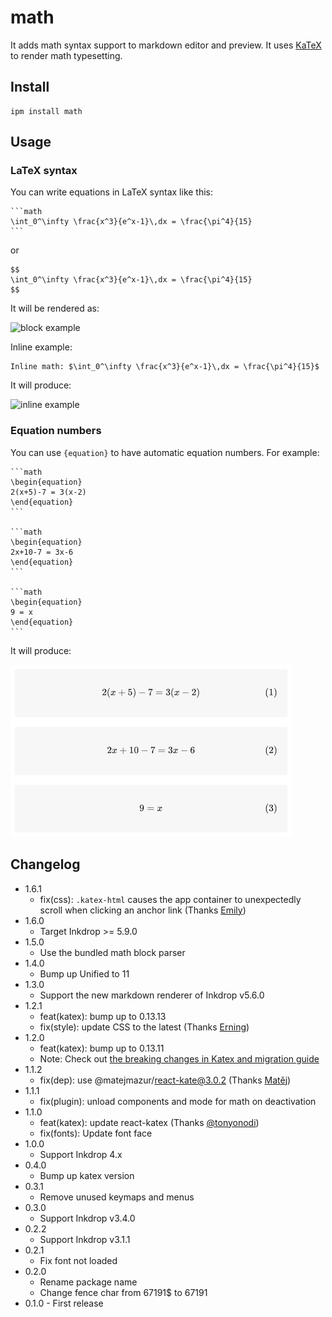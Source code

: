 # math

It adds math syntax support to markdown editor and preview.
It uses [KaTeX](https://katex.org/) to render math typesetting.

## Install

```
ipm install math
```

## Usage

### LaTeX syntax

You can write equations in LaTeX syntax like this:

    ```math
    \int_0^\infty \frac{x^3}{e^x-1}\,dx = \frac{\pi^4}{15}
    ```

or

    $$
    \int_0^\infty \frac{x^3}{e^x-1}\,dx = \frac{\pi^4}{15}
    $$

It will be rendered as:

![block example](https://github.com/inkdropapp/inkdrop-math/raw/master/docs/images/example-01.png)

Inline example:

    Inline math: $\int_0^\infty \frac{x^3}{e^x-1}\,dx = \frac{\pi^4}{15}$

It will produce:

![inline example](https://github.com/inkdropapp/inkdrop-math/raw/master/docs/images/example-02.png)

### Equation numbers

You can use `{equation}` to have automatic equation numbers. For example:

    ```math
    \begin{equation}
    2(x+5)-7 = 3(x-2)
    \end{equation}
    ```

    ```math
    \begin{equation}
    2x+10-7 = 3x-6
    \end{equation}
    ```

    ```math
    \begin{equation}
    9 = x
    \end{equation}
    ```

It will produce:

![equation numbers example](https://github.com/inkdropapp/inkdrop-math/raw/master/docs/images/example-03.png)

## Changelog

- 1.6.1
  - fix(css): `.katex-html` causes the app container to unexpectedly scroll when clicking an anchor link (Thanks [Emily](https://forum.inkdrop.app/t/weird-ui-after-clicking-markdown-in-doc-links-math-plugin-bug/5177/6))
- 1.6.0
  - Target Inkdrop >= 5.9.0
- 1.5.0
  - Use the bundled math block parser
- 1.4.0
  - Bump up Unified to 11
- 1.3.0
  - Support the new markdown renderer of Inkdrop v5.6.0
- 1.2.1
  - feat(katex): bump up to 0.13.13
  - fix(style): update CSS to the latest (Thanks [Erning](https://github.com/inkdropapp/inkdrop-math/issues/11))
- 1.2.0
  - feat(katex): bump up to 0.13.11
  - Note: Check out [the breaking changes in Katex and migration guide](https://github.com/KaTeX/KaTeX/issues/2490)
- 1.1.2
  - fix(dep): use @matejmazur/react-kate@3.0.2 (Thanks [Matěj](https://forum.inkdrop.app/t/inline-math-doesnt-export-with-pdf-on-linux/2074))
- 1.1.1
  - fix(plugin): unload components and mode for math on deactivation
- 1.1.0
  - feat(katex): update react-katex (Thanks [@tonyonodi](https://github.com/tonyonodi))
  - fix(fonts): Update font face
- 1.0.0
  - Support Inkdrop 4.x
- 0.4.0
  - Bump up katex version
- 0.3.1
  - Remove unused keymaps and menus
- 0.3.0
  - Support Inkdrop v3.4.0
- 0.2.2
  - Support Inkdrop v3.1.1
- 0.2.1
  - Fix font not loaded
- 0.2.0
  - Rename package name
  - Change fence char from 67191\$ to 67191
- 0.1.0 - First release
